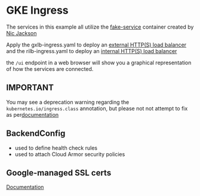# GKE Ingress

The services in this example all utilize the [fake-service](https://github.com/nicholasjackson/fake-service) container created by [Nic Jackson](https://github.com/nicholasjackson)

Apply the gxlb-ingress.yaml to deploy an [external HTTP(S) load balancer](https://cloud.google.com/load-balancing/docs/https) and the rilb-ingress.yaml to deploy an [internal HTTP(S) load balancer](https://cloud.google.com/load-balancing/docs/l7-internal)

the `/ui` endpoint in a web browser will show you a graphical representation of how the services are connected.

## IMPORTANT
You may see a deprecation warning regarding the `kubernetes.io/ingress.class` annotation, but please not not attempt to fix as per[documentation](https://cloud.google.com/kubernetes-engine/docs/concepts/ingress#deprecated_annotation)

## BackendConfig
- used to define health check rules
- used to attach Cloud Armor security policies

## Google-managed SSL certs
[Documentation](https://cloud.google.com/kubernetes-engine/docs/how-to/managed-certs)
